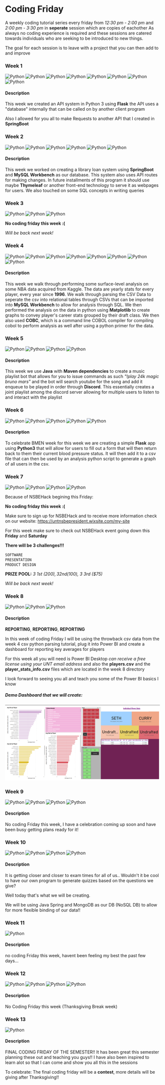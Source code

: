 
# Coding Friday

A weekly coding tutorial series every friday from *12:30 pm - 2:00 pm*
and *2:00 pm - 3:30 pm* in **seperate** session which are copies of eachother
As always no coding experience is required and these sessions are catered towards
individuals who are seeking to be introduced to new things.

The goal for each session is to leave with a project that you can then add to and 
improve


### Week 1

![Python ](https://img.shields.io/badge/Python_3-green.svg)
![Python ](https://img.shields.io/badge/Java_8-blueviolet.svg)
![Python ](https://img.shields.io/badge/SpringBoot-yellow.svg)
![Python ](https://img.shields.io/badge/IntelliJ_IDE-blue.svg)
![Python ](https://img.shields.io/badge/Ubuntu-red.svg)
![Python ](https://img.shields.io/badge/Flask-lightgrey.svg)
![Python ](https://img.shields.io/badge/ThymeLeaf-pink.svg)
![Python ](https://img.shields.io/badge/VSCode-brown.svg)



#### Description

This week we created an API system in Python 3 using **Flask**
the API uses a "database" internally that can be called on by another client program



Also I allowed for you all to make Requests to another API that I created in **SpringBoot**

### Week 2


![Python ](https://img.shields.io/badge/Java_8-blueviolet.svg)
![Python ](https://img.shields.io/badge/SpringBoot-yellow.svg)
![Python ](https://img.shields.io/badge/MySQL_Workbench-blue.svg)
![Python ](https://img.shields.io/badge/SQL-green.svg)
![Python ](https://img.shields.io/badge/Ubuntu-red.svg)
![Python ](https://img.shields.io/badge/IntelliJ_IDE-pink.svg)




#### Description

This week we worked on creating a library loan system using **SpringBoot**
and **MySQL Workbench** as our database. This system also uses API routes for making changes.
In future installments of this program it should use maybe **Thymeleaf** or another front-end
technology to serve it as webpages for users. We also touched on some SQL concepts in writing queries



### Week 3

![Python ](https://img.shields.io/badge/Rest-blueviolet.svg)
![Python ](https://img.shields.io/badge/Catch_up_on_HW-lightgrey.svg)
![Python ](https://img.shields.io/badge/Video_Games-green.svg)


**No coding friday this week :(**

*Will be back next week!*


### Week 4


![Python ](https://img.shields.io/badge/Python_3-blueviolet.svg)
![Python ](https://img.shields.io/badge/COBC-yellow.svg)
![Python ](https://img.shields.io/badge/MySQL_Workbench-blue.svg)
![Python ](https://img.shields.io/badge/SQL-green.svg)
![Python ](https://img.shields.io/badge/Ubuntu-red.svg)
![Python ](https://img.shields.io/badge/MatplotLib-lightgrey.svg)
![Python ](https://img.shields.io/badge/Bash_Scripting-lightblue.svg)
![Python ](https://img.shields.io/badge/VSCode-brown.svg)





#### Description

This week we walk through performing some surface-level analysis on some NBA data acquired from Kaggle. 
The data are yearly stats for every player, every year since **1996**. We walk through parsing the CSV Data
to seperate the csv into relational tables through CSVs that can be imported into **MySQL Workbench** to allow for analysis through SQL. We then performed the analysis on the data in python using **Matplotlib** to create graphs to convey player's
career stats grouped by their draft class. We then also used **COBC**, which is a command line COBOL compiler for compiling cobol to perform analysis as well after using a python primer for the data.



### Week 5


![Python ](https://img.shields.io/badge/Java_8-blueviolet.svg)
![Python ](https://img.shields.io/badge/Maven-yellow.svg)
![Python ](https://img.shields.io/badge/Discord-blue.svg)
![Python ](https://img.shields.io/badge/IntelliJ_IDE-grey.svg)





#### Description

This week we use **Java** with **Maven dependencies** to create a music playlist bot that allows for you to issue commands as such
*"!play 24k magic bruno mars"* and the bot will search youtube for the song and add it enqueue to be played in order through **Discord**. 
This essentially creates a joint playlist among the discord server allowing for multiple users to listen to and interact with the playlist



### Week 6


![Python ](https://img.shields.io/badge/Python_3-blueviolet.svg)
![Python ](https://img.shields.io/badge/Flask-yellow.svg)
![Python ](https://img.shields.io/badge/MathPlotLib-blue.svg)
![Python ](https://img.shields.io/badge/Numpy-red.svg)
![Python ](https://img.shields.io/badge/VSCode-green.svg)




#### Description

To celebrate BMEN week for this week we are creating a simple **Flask** app using **Python3** that will allow for users
to fill out a form that will then return back to them their current blood pressure status. It will then add it to a csv file that can then be used by an analysis python script to generate a graph of all users in the csv.


### Week 7

![Python ](https://img.shields.io/badge/Rest-blueviolet.svg)
![Python ](https://img.shields.io/badge/Catch_up_on_HW-lightgrey.svg)
![Python ](https://img.shields.io/badge/Video_Games-green.svg)
![Python ](https://img.shields.io/badge/NSBHack-red.svg)

Because of NSBEHack begining this Friday:

**No coding friday this week :(**


Make sure to sign up for NSBEHack and to receive more information check on our website:
https://untnsbepresident.wixsite.com/my-site



For this week make sure to check out NSBEHack event going down this
**Friday** and **Saturday**


**There will be 3 challenges!!!**

    SOFTWARE
    PRESENTATION
    PRODUCT DESIGN


**PRIZE POOL:**
    *3 1st ($200), 3 2nd ($100), 3 3rd ($75)*


*Will be back next week!*




### Week 8

![Python ](https://img.shields.io/badge/Power_BI-blueviolet.svg)
![Python ](https://img.shields.io/badge/SQL-yellow.svg)
![Python ](https://img.shields.io/badge/CSV-red.svg)


#### Description
**REPORTING**, **REPORTING**, **REPORTING**

In this week of coding Friday I will be using the throwback csv data from the week 4 csv python parsing
tutorial, plug it into Power BI and create a dashboard for reporting key averages for players


For this week all you will need is Power BI Desktop *can receive a free license using your UNT email address*
and also the **players.csv** and the **player_stats_info.csv** files which are located in the week 8 directory


I look forward to seeing you all and teach you some of the Power BI basics I know



##### Demo Dashboard that we will create:


![DashBoard](/week_8_power_bi/dashboard.png)







### Week 9


![Python ](https://img.shields.io/badge/Rest-blueviolet.svg)
![Python ](https://img.shields.io/badge/Study-yellow.svg)
![Python ](https://img.shields.io/badge/Enjoy_Weather-blue.svg)
![Python ](https://img.shields.io/badge/Relax-red.svg)





#### Description

No coding Friday this week, I have a celebration coming up soon and have been busy getting plans ready for it!




### Week 10
![Python ](https://img.shields.io/badge/MongoDB-blueviolet.svg)
![Python ](https://img.shields.io/badge/SpringBoot-yellow.svg)
![Python ](https://img.shields.io/badge/Java-blue.svg)
![Python ](https://img.shields.io/badge/Thymeleaf-red.svg)



#### Description

It is getting closer and closer to exam times for all of us.. Wouldn't it be cool to
have our own program to generate quizzes based on the questions we give?

Well today that's what we will be creating.

We will be using Java Spring and MongoDB as our DB (NoSQL DB) to allow for more flexible
binding of our data!!

### Week 11
![Python ](https://img.shields.io/badge/TBD-blueviolet.svg)


#### Description

no coding Friday this week, havent been feeling my best the past few days...

### Week 12
![Python ](https://img.shields.io/badge/Rest-blueviolet.svg)
![Python ](https://img.shields.io/badge/Thankful-yellow.svg)
![Python ](https://img.shields.io/badge/Enjoy_Weather-blue.svg)
![Python ](https://img.shields.io/badge/Relax-red.svg)


#### Description

No Coding Friday this week (Thanksgiving Break week)

### Week 13
![Python ](https://img.shields.io/badge/TBD-blueviolet.svg)


#### Description

FINAL CODING FRIDAY OF THE SEMESTER!!
It has been great this semester planning these out and teaching you guys!!
I have also been inspired to learn alot so that I can come and show you all this in the sessions

To celebrate:
    The final coding friday will be a **contest**, more details will be giving after Thanksgiving!!


















